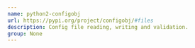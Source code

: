```yaml
---
name: python2-configobj
url: https://pypi.org/project/configobj/#files
description: Config file reading, writing and validation.
group: None
---
```

